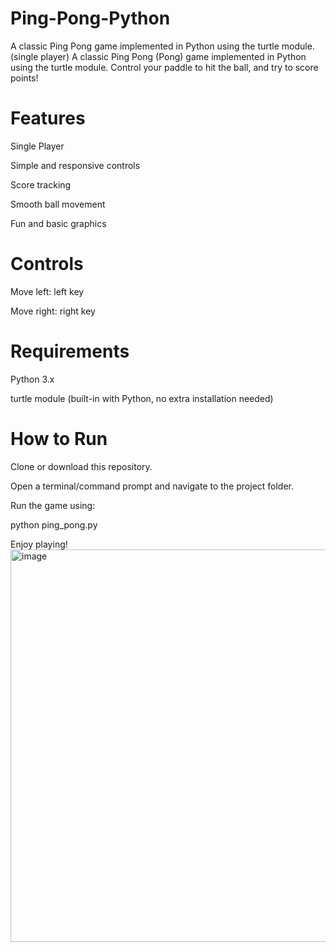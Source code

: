 # Ping-Pong-Python
A classic Ping Pong game implemented in Python using the turtle module. (single player)
A classic Ping Pong (Pong) game implemented in Python using the turtle module. Control your paddle to hit the ball, and try to score points!

# Features
Single Player

Simple and responsive controls

Score tracking

Smooth ball movement 

Fun and basic graphics

# Controls

Move left: left key

Move right: right key


# Requirements

Python 3.x

turtle module (built-in with Python, no extra installation needed)

# How to Run

Clone or download this repository.

Open a terminal/command prompt and navigate to the project folder.

Run the game using:

python ping_pong.py


Enjoy playing!
<img width="790" height="628" alt="image" src="https://github.com/user-attachments/assets/9f1ebd64-936b-4e36-bc0d-fbcbb7d2ce50" />
